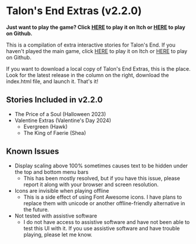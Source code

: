# Talon's End Extras (v2.2.0)

**Just want to play the game? Click [HERE](https://asheepinthenight.itch.io/talons-end-extras) to play it on Itch or [HERE](https://asheepinthenight.github.io/talonsendextras/) to play on Github.**

This is a compilation of extra interactive stories for Talon's End. If you haven't played the main game, click [HERE](https://asheepinthenight.itch.io/talons-end) to play it on Itch or [HERE](https://asheepinthenight.github.io/talonsendextras/) to play on Github.

If you want to download a local copy of Talon's End Extras, this is the place. Look for the latest release in the column on the right, download the index.html file, and launch it. That's it!

## Stories Included in v2.2.0

- The Price of a Soul (Halloween 2023)
- Valentine Extras (Valentine's Day 2024)
  - Evergreen (Hawk)
  - The King of Faerie (Shea)

## Known Issues
- Display scaling above 100% sometimes causes text to be hidden under the top and bottom menu bars
  - This has been mostly resolved, but if you have this issue, please report it along with your browser and screen resolution.
- Icons are invisible when playing offline
  - This is a side effect of using Font Awesome icons. I have plans to replace them with unicode or another offline-friendly alternative in the future.
- Not tested with assistive software
  - I do not have access to assistive software and have not been able to test this UI with it. If you use assistive software and have trouble playing, please let me know.
